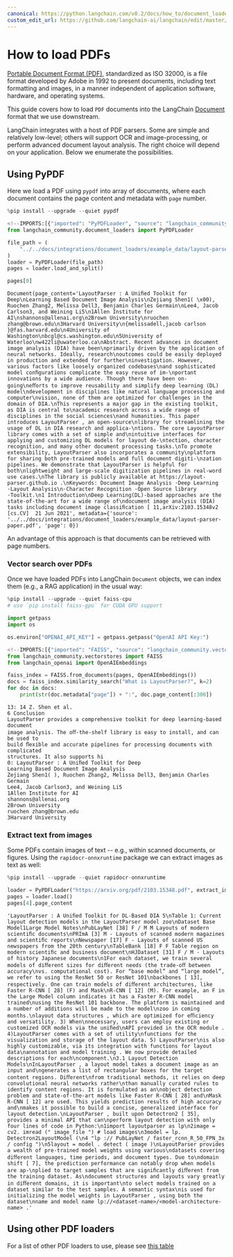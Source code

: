 ```yaml
---
canonical: https://python.langchain.com/v0.2/docs/how_to/document_loader_pdf/
custom_edit_url: https://github.com/langchain-ai/langchain/edit/master/docs/docs/how_to/document_loader_pdf.ipynb
---
```


# How to load PDFs

[Portable Document Format (PDF)](https://en.wikipedia.org/wiki/PDF), standardized as ISO 32000, is a file format developed by Adobe in 1992 to present documents, including text formatting and images, in a manner independent of application software, hardware, and operating systems.

This guide covers how to load `PDF` documents into the LangChain [Document](https://api.python.langchain.com/en/latest/documents/langchain_core.documents.base.Document.html#langchain_core.documents.base.Document) format that we use downstream.

LangChain integrates with a host of PDF parsers. Some are simple and relatively low-level; others will support OCR and image-processing, or perform advanced document layout analysis. The right choice will depend on your application. Below we enumerate the possibilities.

## Using PyPDF

Here we load a PDF using `pypdf` into array of documents, where each document contains the page content and metadata with `page` number.

```python
%pip install --upgrade --quiet pypdf
```

```python
<!--IMPORTS:[{"imported": "PyPDFLoader", "source": "langchain_community.document_loaders", "docs": "https://api.python.langchain.com/en/latest/document_loaders/langchain_community.document_loaders.pdf.PyPDFLoader.html", "title": "How to load PDFs"}]-->
from langchain_community.document_loaders import PyPDFLoader

file_path = (
    "../../docs/integrations/document_loaders/example_data/layout-parser-paper.pdf"
)
loader = PyPDFLoader(file_path)
pages = loader.load_and_split()

pages[0]
```

```output
Document(page_content='LayoutParser : A Uniﬁed Toolkit for Deep\nLearning Based Document Image Analysis\nZejiang Shen1( \x00), Ruochen Zhang2, Melissa Dell3, Benjamin Charles Germain\nLee4, Jacob Carlson3, and Weining Li5\n1Allen Institute for AI\nshannons@allenai.org\n2Brown University\nruochen zhang@brown.edu\n3Harvard University\n{melissadell,jacob carlson }@fas.harvard.edu\n4University of Washington\nbcgl@cs.washington.edu\n5University of Waterloo\nw422li@uwaterloo.ca\nAbstract. Recent advances in document image analysis (DIA) have been\nprimarily driven by the application of neural networks. Ideally, research\noutcomes could be easily deployed in production and extended for further\ninvestigation. However, various factors like loosely organized codebases\nand sophisticated model conﬁgurations complicate the easy reuse of im-\nportant innovations by a wide audience. Though there have been on-going\neﬀorts to improve reusability and simplify deep learning (DL) model\ndevelopment in disciplines like natural language processing and computer\nvision, none of them are optimized for challenges in the domain of DIA.\nThis represents a major gap in the existing toolkit, as DIA is central to\nacademic research across a wide range of disciplines in the social sciences\nand humanities. This paper introduces LayoutParser , an open-source\nlibrary for streamlining the usage of DL in DIA research and applica-\ntions. The core LayoutParser library comes with a set of simple and\nintuitive interfaces for applying and customizing DL models for layout de-\ntection, character recognition, and many other document processing tasks.\nTo promote extensibility, LayoutParser also incorporates a community\nplatform for sharing both pre-trained models and full document digiti-\nzation pipelines. We demonstrate that LayoutParser is helpful for both\nlightweight and large-scale digitization pipelines in real-word use cases.\nThe library is publicly available at https://layout-parser.github.io .\nKeywords: Document Image Analysis ·Deep Learning ·Layout Analysis\n·Character Recognition ·Open Source library ·Toolkit.\n1 Introduction\nDeep Learning(DL)-based approaches are the state-of-the-art for a wide range of\ndocument image analysis (DIA) tasks including document image classiﬁcation [ 11,arXiv:2103.15348v2  [cs.CV]  21 Jun 2021', metadata={'source': '../../docs/integrations/document_loaders/example_data/layout-parser-paper.pdf', 'page': 0})
```

An advantage of this approach is that documents can be retrieved with page numbers.

### Vector search over PDFs

Once we have loaded PDFs into LangChain `Document` objects, we can index them (e.g., a RAG application) in the usual way:

```python
%pip install --upgrade --quiet faiss-cpu 
# use `pip install faiss-gpu` for CUDA GPU support
```

```python
import getpass
import os

os.environ["OPENAI_API_KEY"] = getpass.getpass("OpenAI API Key:")
```

```python
<!--IMPORTS:[{"imported": "FAISS", "source": "langchain_community.vectorstores", "docs": "https://api.python.langchain.com/en/latest/vectorstores/langchain_community.vectorstores.faiss.FAISS.html", "title": "How to load PDFs"}, {"imported": "OpenAIEmbeddings", "source": "langchain_openai", "docs": "https://api.python.langchain.com/en/latest/embeddings/langchain_openai.embeddings.base.OpenAIEmbeddings.html", "title": "How to load PDFs"}]-->
from langchain_community.vectorstores import FAISS
from langchain_openai import OpenAIEmbeddings

faiss_index = FAISS.from_documents(pages, OpenAIEmbeddings())
docs = faiss_index.similarity_search("What is LayoutParser?", k=2)
for doc in docs:
    print(str(doc.metadata["page"]) + ":", doc.page_content[:300])
```
```output
13: 14 Z. Shen et al.
6 Conclusion
LayoutParser provides a comprehensive toolkit for deep learning-based document
image analysis. The oﬀ-the-shelf library is easy to install, and can be used to
build ﬂexible and accurate pipelines for processing documents with complicated
structures. It also supports hi
0: LayoutParser : A Uniﬁed Toolkit for Deep
Learning Based Document Image Analysis
Zejiang Shen1(  ), Ruochen Zhang2, Melissa Dell3, Benjamin Charles Germain
Lee4, Jacob Carlson3, and Weining Li5
1Allen Institute for AI
shannons@allenai.org
2Brown University
ruochen zhang@brown.edu
3Harvard University
```
### Extract text from images

Some PDFs contain images of text -- e.g., within scanned documents, or figures. Using the `rapidocr-onnxruntime` package we can extract images as text as well:

```python
%pip install --upgrade --quiet rapidocr-onnxruntime
```

```python
loader = PyPDFLoader("https://arxiv.org/pdf/2103.15348.pdf", extract_images=True)
pages = loader.load()
pages[4].page_content
```

```output
'LayoutParser : A Uniﬁed Toolkit for DL-Based DIA 5\nTable 1: Current layout detection models in the LayoutParser model zoo\nDataset Base Model1Large Model Notes\nPubLayNet [38] F / M M Layouts of modern scientiﬁc documents\nPRImA [3] M - Layouts of scanned modern magazines and scientiﬁc reports\nNewspaper [17] F - Layouts of scanned US newspapers from the 20th century\nTableBank [18] F F Table region on modern scientiﬁc and business document\nHJDataset [31] F / M - Layouts of history Japanese documents\n1For each dataset, we train several models of diﬀerent sizes for diﬀerent needs (the trade-oﬀ between accuracy\nvs. computational cost). For “base model” and “large model”, we refer to using the ResNet 50 or ResNet 101\nbackbones [ 13], respectively. One can train models of diﬀerent architectures, like Faster R-CNN [ 28] (F) and Mask\nR-CNN [ 12] (M). For example, an F in the Large Model column indicates it has a Faster R-CNN model trained\nusing the ResNet 101 backbone. The platform is maintained and a number of additions will be made to the model\nzoo in coming months.\nlayout data structures , which are optimized for eﬃciency and versatility. 3) When\nnecessary, users can employ existing or customized OCR models via the uniﬁed\nAPI provided in the OCR module . 4)LayoutParser comes with a set of utility\nfunctions for the visualization and storage of the layout data. 5) LayoutParser\nis also highly customizable, via its integration with functions for layout data\nannotation and model training . We now provide detailed descriptions for each\ncomponent.\n3.1 Layout Detection Models\nInLayoutParser , a layout model takes a document image as an input and\ngenerates a list of rectangular boxes for the target content regions. Diﬀerent\nfrom traditional methods, it relies on deep convolutional neural networks rather\nthan manually curated rules to identify content regions. It is formulated as an\nobject detection problem and state-of-the-art models like Faster R-CNN [ 28] and\nMask R-CNN [ 12] are used. This yields prediction results of high accuracy and\nmakes it possible to build a concise, generalized interface for layout detection.\nLayoutParser , built upon Detectron2 [ 35], provides a minimal API that can\nperform layout detection with only four lines of code in Python:\n1import layoutparser as lp\n2image = cv2. imread (" image_file ") # load images\n3model = lp. Detectron2LayoutModel (\n4 "lp :// PubLayNet / faster_rcnn_R_50_FPN_3x / config ")\n5layout = model . detect ( image )\nLayoutParser provides a wealth of pre-trained model weights using various\ndatasets covering diﬀerent languages, time periods, and document types. Due to\ndomain shift [ 7], the prediction performance can notably drop when models are ap-\nplied to target samples that are signiﬁcantly diﬀerent from the training dataset. As\ndocument structures and layouts vary greatly in diﬀerent domains, it is important\nto select models trained on a dataset similar to the test samples. A semantic syntax\nis used for initializing the model weights in LayoutParser , using both the dataset\nname and model name lp://<dataset-name>/<model-architecture-name> .'
```

## Using other PDF loaders

For a list of other PDF loaders to use, please see [this table](https://python.langchain.com/v0.2/docs/integrations/document_loaders/#pdfs)